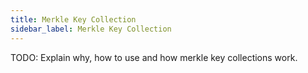 ```yaml
---
title: Merkle Key Collection
sidebar_label: Merkle Key Collection
---
```


TODO: Explain why, how to use and how merkle key collections work.